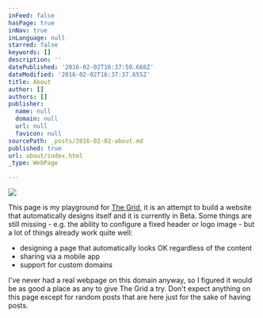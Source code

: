 ```yaml
---
inFeed: false
hasPage: true
inNav: true
inLanguage: null
starred: false
keywords: []
description: ''
datePublished: '2016-02-02T16:37:50.668Z'
dateModified: '2016-02-02T16:37:37.655Z'
title: About
author: []
authors: []
publisher:
  name: null
  domain: null
  url: null
  favicon: null
sourcePath: _posts/2016-02-02-about.md
published: true
url: about/index.html
_type: WebPage

---
```

![](https://the-grid-user-content.s3-us-west-2.amazonaws.com/1370d089-97ea-4391-b7c3-308ee22a6c78.png)

This page is my playground for [The Grid][0], it is an attempt to build a website that automatically designs itself and it is currently in Beta. Some things are still missing - e.g. the ability to configure a fixed header or logo image - but a lot of things already work quite well:

- designing a page that automatically looks OK regardless of the content   
- sharing via a mobile app  
- support for custom domains

I've never had a real webpage on this domain anyway, so I figured it would be as good a place as any to give The Grid a try. Don't expect anything on this page except for random posts that are here just for the sake of having posts.

[0]: http://thegrid.io/